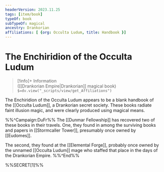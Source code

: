 ```yaml
---
headerVersion: 2023.11.25
tags: [item/book]
typeOf: book
subTypeOf: magical
ancestry: Drankorian
affiliations: [ {org: Occulta Ludum, title: Handbook }]
---
```

# The Enchiridion of the Occulta Ludum
>[!info]+ Information  
> ([[Drankorian Empire|Drankorian]] magical book)  
> `$=dv.view("_scripts/view/get_Affiliations")`

The Enchiridion of the Occulta Ludum appears to be a blank handbook of the [[Occulta Ludum]], a Drankorian secret society. These books radiate faint illusion magic, and were clearly produced using magical means. 

%%^Campaign:DuFr%%
The [[Dunmar Fellowship]] has recovered two of these books in their travels. One, they found in among the surviving books and papers in [[Stormcaller Tower]], presumably once owned by [[Eudomes]]. 

The second, they found at the [[Elemental Forge]], probably once owned by the unnamed [[Occulta Ludum]] mage who staffed that place in the days of the Drankorian Empire. 
%%^End%%

%%SECRET[1]%%
